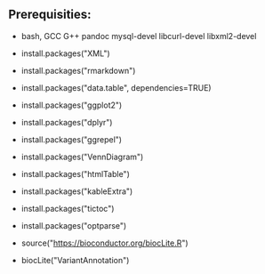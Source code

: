 ## Prerequisities:

 - bash, GCC G++ pandoc mysql-devel libcurl-devel libxml2-devel

 - install.packages("XML")
 - install.packages("rmarkdown")
 - install.packages("data.table", dependencies=TRUE)
 - install.packages("ggplot2")
 - install.packages("dplyr")
 - install.packages("ggrepel")
 - install.packages("VennDiagram")
 - install.packages("htmlTable")
 - install.packages("kableExtra")
 - install.packages("tictoc")
 - install.packages("optparse")
 - source("https://bioconductor.org/biocLite.R")
 - biocLite("VariantAnnotation")

